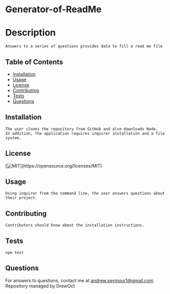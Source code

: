 # Generator-of-ReadMe
  # Description
    Answers to a series of questions provides data to fill a read me file
  
  ## Table of Contents
  * [Installation](#installation)
  * [Usage](#usage)
  * [License](#license)
  * [Contributing](#contributing)
  * [Tests](#tests)
  * [Questions](#questions)

  ## Installation
    The user clones the repository from GitHub and also downloads Node.  In addition, the application requires inquirer installation and a file system.

  ## License
  [![MIT](https://img.shields.io/apm/l/atomic-design-ui.svg?)](https://opensource.org/licenses/MIT)

  ## Usage
    Using inquirer from the command line, the user answers questions about their project.

  ## Contributing
    Contributors should know about the installation instructions.

  ## Tests
    npm test

  ## Questions
  For answers to questions, contact me at andrew.seymour1@gmail.com
  Repository managed by DrewOct
